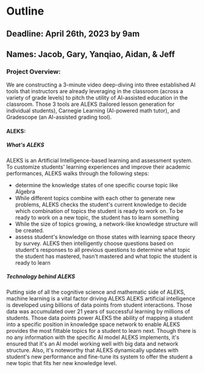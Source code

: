 # Outline

## Deadline: April 26th, 2023 by 9am

## Names: Jacob, Gary, Yanqiao, Aidan, & Jeff

### Project Overview:

We are constructing a 3-minute video deep-diving into three established AI tools that instructors are already leveraging in the classroom (across a variety of grade levels) to pitch the utility of AI-assisted education in the classroom. Those 3 tools are ALEKS (tailored lesson generation for individual students), Carnegie Learning (AI-powered math tutor), and Gradescope (an AI-assisted grading tool).

#### ALEKS:

##### What's ALEKS

ALEKS is an Artificial Intelligence-based learning and assessment system. To customize students' learning experiences and improve their academic performances, ALEKS walks through the following steps:

- determine the knowledge states of one specific course topic like Algebra
- While different topics combine with each other to generate new problems, ALEKS checks the student's current knowledge to decide which combination of topics the student is ready to work on. To be ready to work on a new topic, the student has to learn something
- While the size of topics growing, a network-like knowledge structure will be created.
- assess student's knowledge on those states with learning space theory by survey. ALEKS then intelligently choose questions based on student's responses to all previous questions to determine what topic the student has mastered, hasn't mastered and what topic the student is ready to learn

##### Technology behind ALEKS

Putting side of all the cognitive science and mathematic side of ALEKS, machine learning is a vital factor driving ALEKS
ALEKS artificial intelligence is developed using billions of data points from student interactions. Those data was accumulated over 21 years of successful learning by millions of students. Those data points power ALEKS the ability of mapping a student into a specific position in knowledge space network to enable ALEKS provides the most fittable topics for a student to learn next. Though there is no any information with the specific AI model ALEKS implements, it's ensured that it's an AI model working well with big data and network structure. Also, it's noteworthy that ALEKS dynamically updates with student's new performance and fine-tune its system to offer the student a new topic that fits her new knowledge level.  